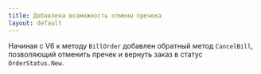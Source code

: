 ```yaml
---
title: Добавлена возможность отмены пречека
layout: default
---
```

Начиная с V6 к методу `BillOrder` добавлен обратный метод `CancelBill`, позволяющий отменить пречек и вернуть заказ в статус `OrderStatus.New`.